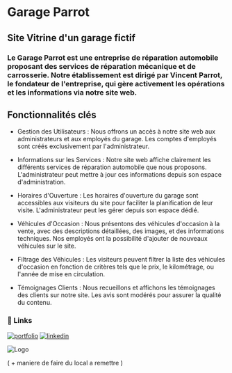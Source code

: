 # Garage Parrot 

## Site Vitrine d'un garage fictif 

### Le Garage Parrot est une entreprise de réparation automobile proposant des services de réparation mécanique et de carrosserie. Notre établissement est dirigé par Vincent Parrot, le fondateur de l'entreprise, qui gère activement les opérations et les informations via notre site web.

## Fonctionnalités clés

- Gestion des Utilisateurs : Nous offrons un accès à notre site web aux administrateurs et aux employés du garage. Les comptes d'employés sont créés exclusivement par l'administrateur.

- Informations sur les Services : Notre site web affiche clairement les différents services de réparation automobile que nous proposons. L'administrateur peut mettre à jour ces informations depuis son espace d'administration.

- Horaires d'Ouverture : Les horaires d'ouverture du garage sont accessibles aux visiteurs du site pour faciliter la planification de leur visite. L'administrateur peut les gérer depuis son espace dédié.

- Véhicules d'Occasion : Nous présentons des véhicules d'occasion à la vente, avec des descriptions détaillées, des images, et des informations techniques. Nos employés ont la possibilité d'ajouter de nouveaux véhicules sur le site.

- Filtrage des Véhicules : Les visiteurs peuvent filtrer la liste des véhicules d'occasion en fonction de critères tels que le prix, le kilométrage, ou l'année de mise en circulation.

- Témoignages Clients : Nous recueillons et affichons les témoignages des clients sur notre site. Les avis sont modérés pour assurer la qualité du contenu.  
### 🔗 Links
[![portfolio](https://img.shields.io/badge/my_portfolio-000?style=for-the-badge&logo=ko-fi&logoColor=white)](https://katherineoelsner.com/)
[![linkedin](https://img.shields.io/badge/linkedin-0A66C2?style=for-the-badge&logo=linkedin&logoColor=white)](https://www.linkedin.com/)


![Logo]()

( + maniere de faire du local a remettre )